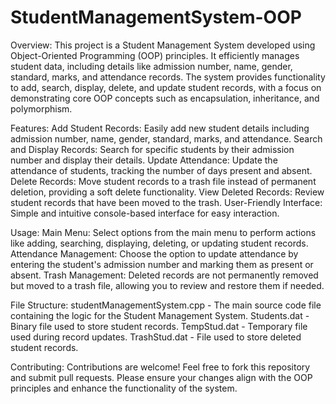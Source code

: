 # StudentManagementSystem-OOP
Overview:
This project is a Student Management System developed using Object-Oriented Programming (OOP) principles. It efficiently manages student data, including details like admission number, name, gender, standard, marks, and attendance records. The system provides functionality to add, search, display, delete, and update student records, with a focus on demonstrating core OOP concepts such as encapsulation, inheritance, and polymorphism.

Features:
Add Student Records: Easily add new student details including admission number, name, gender, standard, marks, and attendance.
Search and Display Records: Search for specific students by their admission number and display their details.
Update Attendance: Update the attendance of students, tracking the number of days present and absent.
Delete Records: Move student records to a trash file instead of permanent deletion, providing a soft delete functionality.
View Deleted Records: Review student records that have been moved to the trash.
User-Friendly Interface: Simple and intuitive console-based interface for easy interaction.

Usage:
Main Menu: Select options from the main menu to perform actions like adding, searching, displaying, deleting, or updating student records.
Attendance Management: Choose the option to update attendance by entering the student's admission number and marking them as present or absent.
Trash Management: Deleted records are not permanently removed but moved to a trash file, allowing you to review and restore them if needed.

File Structure:
studentManagementSystem.cpp - The main source code file containing the logic for the Student Management System.
Students.dat - Binary file used to store student records.
TempStud.dat - Temporary file used during record updates.
TrashStud.dat - File used to store deleted student records.

Contributing:
Contributions are welcome! Feel free to fork this repository and submit pull requests. Please ensure your changes align with the OOP principles and enhance the functionality of the system.
